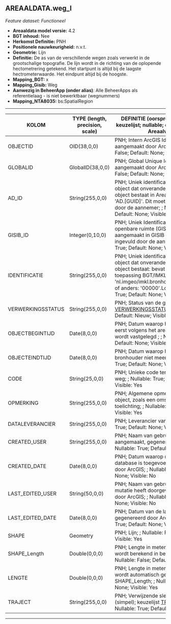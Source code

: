 ## AREAALDATA.weg_l

*Feature dataset: Functioneel*


* __Areaaldata model versie:__ 4.2
* __BGT inhoud:__ Nee
* __Herkomst Definitie:__ PNH
* __Positionele nauwkeurigheid:__ n.v.t.
* __Geometrie:__ Lijn
* __Definitie:__ De as van de verschillende wegen zoals verwerkt in de grootschalige topografie. De lijn wordt in de richting van de oplopende hectometrering getekend. Het startpunt is altijd bij de laagste hectrometerwaarde. Het eindpunt altijd bij de hoogste.
* __Mapping_BGT:__ x
* __Mapping_Gisib:__ Weg
* __Aanwezig in BeheerApp (onder alias)__: Alle BeheerApps als referentielaag - is niet bewerktbaar (wegnummers)
* __Mapping_NTA8035:__ bs:SpatialRegion

***

|__KOLOM__                             |__TYPE (length, precision, scale)__                      |__DEFINITIE__ (oorsprong; beschrijving; keuzelijst; nullable; default; zichtbaar in Areaalviewer)|
|------                              |----                |-----    |
|OBJECTID                            |OID(38,0,0)         |PNH; Intern ArcGIS Identificatienummer, aangemaakt door ArcGIS; ; Nullable: False; Default: None; Visible: Yes|
|GLOBALID                            |GlobalID(38,0,0)    |PNH; Global Unique Identifier, aangemaakt door ArcGIS; ; Nullable: False; Default: None; Visible: Yes|
|AD_ID                               |String(255,0,0)     |PNH; Uniek identificatienummer voor het object dat onveranderlijk is zolang het object bestaat in Areaaldata: in format 'AD.[GUID]'. Dit moet worden ingevuld door de aannemer; ; Nullable: False; Default: None; Visible: Yes|
|GISIB_ID                            |Integer(0,10,0)     |PNH; Uniek Identificatienummer beheer openbare ruimte (GISIB), wordt aangemaakt in GISIB en mag niet worden ingevuld door de aannemer; ; Nullable: True; Default: None; Visible: No|
|IDENTIFICATIE                       |String(255,0,0)     |PNH; Uniek identificatienummer voor het object dat onveranderlijk is zolang het object bestaat: bevat indien van toepassing BGT/IMKL ID in format 'nl.imgeo/imkl.bronhouderscode.LokaalID' of anders: '00000'.LokaalID; ; Nullable: True; Default: None; Visible: No|
|VERWERKINGSSTATUS                   |String(255,0,0)     |PNH; Status van de gegevens; keuzelijst [VERWERKINGSSTATUS](http://provincienh.github.io/Leveren_Geoinformatie/keuzelijsten/VERWERKINGSSTATUS.html); Nullable: False; Default: Nieuw; Visible: Yes|
|OBJECTBEGINTIJD                     |Date(8,0,0)         |PNH; Datum waarop het object voor het eerst volgens het areaaldata datamodel wordt vastgelegd ; ; Nullable: True; Default: None; Visible: Yes|
|OBJECTEINDTIJD                      |Date(8,0,0)         |PNH; Datum waarop het object bij de bronhouder niet meer geldig is; ; Nullable: True; Default: None; Visible: Yes|
|CODE                                |String(25,0,0)      |PNH; Unieke code ter identificatie van een weg; ; Nullable: True; Default: None; Visible: Yes|
|OPMERKING                           |String(255,0,0)     |PNH; Algemene opmerking voor het object, zoals een omschrijving of toelichting; ; Nullable: True; Default: None; Visible: Yes|
|DATALEVERANCIER                     |String(255,0,0)     |PNH; Leverancier van de data; ; Nullable: True; Default: None; Visible: No|
|CREATED_USER                        |String(255,0,0)     |PNH; Naam van gebruiker die de rij heeft aangemaakt, gegenereerd door ArcGIS; ; Nullable: True; Default: None; Visible: No|
|CREATED_DATE                        |Date(8,0,0)         |PNH; Datum waarop de rij aan de database is toegevoegd, gegenereerd door ArcGIS; ; Nullable: True; Default: None; Visible: No|
|LAST_EDITED_USER                    |String(50,0,0)      |PNH; Naam van gebruiker die de laatste mutatie heeft doorgevoerd, gegenereerd door ArcGIS; ; Nullable: True; Default: None; Visible: No|
|LAST_EDITED_DATE                    |Date(8,0,0)         |PNH; Datum van de laatste mutatie, gegenereerd door ArcGIS; ; Nullable: True; Default: None; Visible: No|
|SHAPE                               |Geometry            |PNH; Lijn; ; Nullable: False; Default: None; Visible: Yes|
|SHAPE_Length                        |Double(0,0,0)       |PNH; Lengte in meters, 5 decimalen. Dit wordt berekend in bepaalde applicaties; ; Nullable: False; Default: None; Visible: No|
|LENGTE                              |Double(0,0,0)       |PNH; Lengte in meters, 5 decimalen. Dit wordt automatisch gevuld uit SHAPE_Length; ; Nullable: False; Default: None; Visible: Yes|
|TRAJECT                             |String(255,0,0)     |PNH; Verwijzende sleutel naar traject_v (simpel); keuzelijst [TRAJECT_NAAM](http://provincienh.github.io/Leveren_Geoinformatie/keuzelijsten/TRAJECT_NAAM.html); Nullable: True; Default: None; Visible: No|

***
